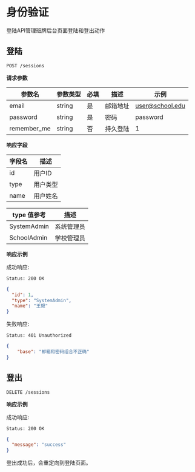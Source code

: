 # 身份验证

登陆API管理班牌后台页面登陆和登出动作

## 登陆

```
POST /sessions
```

**请求参数**

| 参数名 | 参数类型 | 必填 | 描述 | 示例 |
| --- | --- | --- | --- | --- |
| email    | string | 是 | 邮箱地址 | user@school.edu |
| password | string | 是 | 密码 | password |
| remember_me | string | 否 | 持久登陆 | 1 |

**响应字段**

| 字段名 | 描述 |
| -- | -- |
| id | 用户ID |
| type | 用户类型 |
| name | 用户姓名 |

| type 值参考 | 描述 |
| -- | -- |
| SystemAdmin | 系统管理员 |
| SchoolAdmin | 学校管理员 |

**响应示例**

成功响应:

```
Status: 200 OK
```

```json
{
  "id": 1,
  "type": "SystemAdmin",
  "name": "王毅"
}
```

失败响应:

```
Status: 401 Unauthorized
```

```json
{
    "base": "邮箱和密码组合不正确"
}
```

## 登出

```
DELETE /sessions
```

**响应示例**

成功响应:

```
Status: 200 OK
```

```json
{
  "message": "success"
}
```

登出成功后，会重定向到登陆页面。
